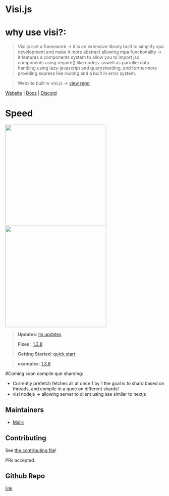 #  Visi.js


#  why use visi?:

> Visi.js isnt a framework -> it is an extensive library built to simplify spa development and make it more abstract allowing mpa functionality -> it features a components system to allow you to import jsx components using require() like nodejs. aswell as parrallel data handling using lazy-javascript and querysharding, and furthermore providing express like routing and a built in error system.

  

> Website built w visi.js -> [view repo](https://github.com/Postr-Inc/visi.js/tree/website)

[Website](https://postr-inc.github.io/visi.js/#/) | [Docs](https://postr-inc.gitbook.io/visi.js-docs/)
| [Discord](https://discord.gg/RGYQKENTRk)
  

# Speed
<img width="320" src="https://user-images.githubusercontent.com/65188863/236719820-e1a08a74-d61f-444d-bfa2-40abfaaf0dd7.png"/>
<img width="320" src="https://user-images.githubusercontent.com/65188863/236719769-ce97eaa7-9cc6-4b8b-bc65-7bdf02b3b101.png"/>

> **Updates**: [lts updates](https://postr-inc.gitbook.io/visi.js-docs/v1.3.8/updates)


> **Fixes** : [1.3.8](https://postr-inc.gitbook.io/visi.js-docs/v1.3.8/fixes)

> **Getting Started**:  [quick start](https://postr-inc.gitbook.io/visi.js-docs/quick-start)
 
 
> **examples**: [1.3.8](https://postr-inc.gitbook.io/visi.js-docs/examples)

#Coming soon
compile que sharding:
 - Currently prefetch fetches all at once 1 by 1 the goal is to shard based on threads, and compile in  a quee on different shards!
 - visi nodejs -> allowing server to client using sse  similar to nextjs
 
##  Maintainers

- [Malik](https://github.com/MalikWhitten67)

##  Contributing

See [the contributing file](contributing.md)!

  

PRs accepted.

  

##  Github Repo

  

[link](https://github.com/Postr-Inc/visi.js)
